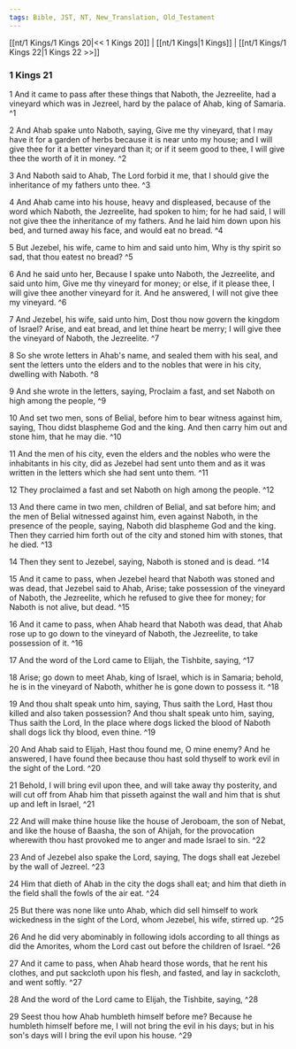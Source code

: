 ```yaml
---
tags: Bible, JST, NT, New_Translation, Old_Testament
---
```


[[nt/1 Kings/1 Kings 20|<< 1 Kings 20]] | [[nt/1 Kings|1 Kings]] | [[nt/1 Kings/1 Kings 22|1 Kings 22 >>]]

### 1 Kings 21

1 And it came to pass after these things that Naboth, the Jezreelite, had a vineyard which was in Jezreel, hard by the palace of Ahab, king of Samaria.  ^1

2 And Ahab spake unto Naboth, saying, Give me thy vineyard, that I may have it for a garden of herbs because it is near unto my house; and I will give thee for it a better vineyard than it; or if it seem good to thee, I will give thee the worth of it in money.  ^2

3 And Naboth said to Ahab, The Lord forbid it me, that I should give the inheritance of my fathers unto thee.  ^3

4 And Ahab came into his house, heavy and displeased, because of the word which Naboth, the Jezreelite, had spoken to him; for he had said, I will not give thee the inheritance of my fathers. And he laid him down upon his bed, and turned away his face, and would eat no bread.  ^4

5 But Jezebel, his wife, came to him and said unto him, Why is thy spirit so sad, that thou eatest no bread?  ^5

6 And he said unto her, Because I spake unto Naboth, the Jezreelite, and said unto him, Give me thy vineyard for money; or else, if it please thee, I will give thee another vineyard for it. And he answered, I will not give thee my vineyard.  ^6

7 And Jezebel, his wife, said unto him, Dost thou now govern the kingdom of Israel? Arise, and eat bread, and let thine heart be merry; I will give thee the vineyard of Naboth, the Jezreelite.  ^7

8 So she wrote letters in Ahab\'s name, and sealed them with his seal, and sent the letters unto the elders and to the nobles that were in his city, dwelling with Naboth.  ^8

9 And she wrote in the letters, saying, Proclaim a fast, and set Naboth on high among the people,  ^9

10 And set two men, sons of Belial, before him to bear witness against him, saying, Thou didst blaspheme God and the king. And then carry him out and stone him, that he may die.  ^10

11 And the men of his city, even the elders and the nobles who were the inhabitants in his city, did as Jezebel had sent unto them and as it was written in the letters which she had sent unto them.  ^11

12 They proclaimed a fast and set Naboth on high among the people.  ^12

13 And there came in two men, children of Belial, and sat before him; and the men of Belial witnessed against him, even against Naboth, in the presence of the people, saying, Naboth did blaspheme God and the king. Then they carried him forth out of the city and stoned him with stones, that he died.  ^13

14 Then they sent to Jezebel, saying, Naboth is stoned and is dead.  ^14

15 And it came to pass, when Jezebel heard that Naboth was stoned and was dead, that Jezebel said to Ahab, Arise; take possession of the vineyard of Naboth, the Jezreelite, which he refused to give thee for money; for Naboth is not alive, but dead.  ^15

16 And it came to pass, when Ahab heard that Naboth was dead, that Ahab rose up to go down to the vineyard of Naboth, the Jezreelite, to take possession of it.  ^16

17 And the word of the Lord came to Elijah, the Tishbite, saying,  ^17

18 Arise; go down to meet Ahab, king of Israel, which is in Samaria; behold, he is in the vineyard of Naboth, whither he is gone down to possess it.  ^18

19 And thou shalt speak unto him, saying, Thus saith the Lord, Hast thou killed and also taken possession? And thou shalt speak unto him, saying, Thus saith the Lord, In the place where dogs licked the blood of Naboth shall dogs lick thy blood, even thine.  ^19

20 And Ahab said to Elijah, Hast thou found me, O mine enemy? And he answered, I have found thee because thou hast sold thyself to work evil in the sight of the Lord.  ^20

21 Behold, I will bring evil upon thee, and will take away thy posterity, and will cut off from Ahab him that pisseth against the wall and him that is shut up and left in Israel,  ^21

22 And will make thine house like the house of Jeroboam, the son of Nebat, and like the house of Baasha, the son of Ahijah, for the provocation wherewith thou hast provoked me to anger and made Israel to sin.  ^22

23 And of Jezebel also spake the Lord, saying, The dogs shall eat Jezebel by the wall of Jezreel.  ^23

24 Him that dieth of Ahab in the city the dogs shall eat; and him that dieth in the field shall the fowls of the air eat.  ^24

25 But there was none like unto Ahab, which did sell himself to work wickedness in the sight of the Lord, whom Jezebel, his wife, stirred up.  ^25

26 And he did very abominably in following idols according to all things as did the Amorites, whom the Lord cast out before the children of Israel.  ^26

27 And it came to pass, when Ahab heard those words, that he rent his clothes, and put sackcloth upon his flesh, and fasted, and lay in sackcloth, and went softly.  ^27

28 And the word of the Lord came to Elijah, the Tishbite, saying,  ^28

29 Seest thou how Ahab humbleth himself before me? Because he humbleth himself before me, I will not bring the evil in his days; but in his son\'s days will I bring the evil upon his house.  ^29

 
